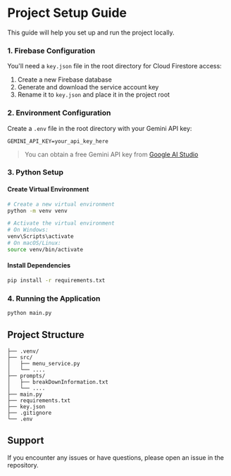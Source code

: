 # Project Setup Guide

This guide will help you set up and run the project locally.



### 1. Firebase Configuration
You'll need a `key.json` file in the root directory for Cloud Firestore access:
1. Create a new Firebase database
2. Generate and download the service account key
3. Rename it to `key.json` and place it in the project root

### 2. Environment Configuration
Create a `.env` file in the root directory with your Gemini API key:
```env
GEMINI_API_KEY=your_api_key_here
```
> You can obtain a free Gemini API key from [Google AI Studio](https://makersuite.google.com/app/apikey)

### 3. Python Setup

#### Create Virtual Environment
```bash
# Create a new virtual environment
python -m venv venv

# Activate the virtual environment
# On Windows:
venv\Scripts\activate
# On macOS/Linux:
source venv/bin/activate
```

#### Install Dependencies
```bash
pip install -r requirements.txt
```

### 4. Running the Application
```bash
python main.py
```

## Project Structure
```
├── .venv/
├── src/
│   ├── menu_service.py
│   └── ....
├── prompts/
│   ├── breakDownInformation.txt
│   └── ....
├── main.py
├── requirements.txt
├── key.json
├── .gitignore
└── .env
```

## Support
If you encounter any issues or have questions, please open an issue in the repository.